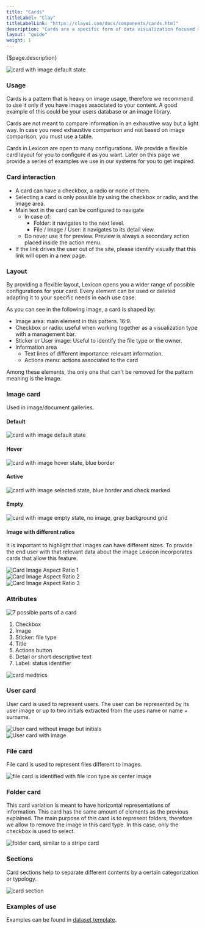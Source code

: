 ```yaml
---
title: "Cards"
titleLabel: "Clay"
titleLabelLink: "https://clayui.com/docs/components/cards.html"
description: "Cards are a specific form of data visualization focused mainly on displaying images."
layout: "guide"
weight: 1
---
```


<div class="page-description">{$page.description}</div>

![card with image default state](../../../images/CardImage.jpg)

### Usage
Cards is a pattern that is heavy on image usage, therefore we recommend to use it only if you have images associated to your content. A good example of this could be your users database or an image library.

Cards are not meant to compare information in an exhaustive way but a light way. In case you need exhaustive comparison and not based on image comparison, you must use a table.

Cards in Lexicon are open to many configurations. We provide a flexible card layout for you to configure it as you want. Later on this page we provide a series of examples we use in our systems for you to get inspired.

### Card interaction

* A card can have a checkbox, a radio or none of them.
* Selecting a card is only possible by using the checkbox or radio, and the image area. 
* Main text in the card can be configured to navigate
	* In case of:
		* Folder: it navigates to the next level.
		* File / Image / User: it navigates to its detail view.
	* Do never use it for preview. Preview is always a secondary action placed inside the action menu.
* If the link drives the user out of the site, please identify visually that this link will open in a new page.

### Layout
By providing a flexible layout, Lexicon opens you a wider range of possible configurations for your card. Every element can be used or deleted adapting it to your specific needs in each use case.

As you can see in the following image, a card is shaped by:
* Image area: main element in this pattern. 16:9.
* Checkbox or radio: useful when working together as a visualization type with a management bar.
* Sticker or User image: Useful to identify the file type or the owner.
* Information area
	* Text lines of different importance: relevant information.
	* Actions menu: actions associated to the card

Among these elements, the only one that can't be removed for the pattern meaning is the image.

### Image card

Used in image/document galleries.

#### Default 
![card with image default state](../../../images/CardImage.jpg)

#### Hover
![card with image hover state, blue border](../../../images/CardImageHover.jpg)

#### Active 
![card with image selected state, blue border and check marked](../../../images/CardImageActive.jpg)

#### Empty
![card with image empty state, no image, gray background grid](../../../images/CardImageEmpty.jpg)

#### Image with different ratios

It is important to highlight that images can have different sizes. To provide the end user with that relevant data about the image Lexicon incorporates cards that allow this feature.

<div class="row">
	<div class="dodont col-lg">
        <img src="../../../images/CardImageAspectRatio1.jpg" alt="Card Image Aspect Ratio 1">
	</div>
	<div class="dodont col-lg">
		<img src="../../../images/CardImageAspectRatio2.jpg" alt="Card Image Aspect Ratio 2">
	</div>
</div>
<div class="row">
	<div class="dodont col-lg">
        <img src="../../../images/CardImageAspectRatio3.jpg" alt="Card Image Aspect Ratio 3">
	</div>
</div>

### Attributes

![7 possible parts of a card](../../../images/CardParts.jpg)

1. Checkbox
2. Image
3. Sticker: file type
4. Title
5. Actions button
6. Detail or short descriptive text
7. Label: status identifier

![card medtrics](../../../images/CardMetrics.jpg)

### User card

User card is used to represent users. The user can be represented by its user image or up to two initials extracted from the uses name or name + surname.

<div class="row">
	<div class="dodont col-lg">
        <img src="../../../images/CardUser.jpg" alt="User card without image but initials">
	</div>
	<div class="dodont col-lg">
		<img src="../../../images/CardUserImage.jpg" alt="User card with image">
	</div>
</div>

### File card

File card is used to represent files different to images.

![file card is identified with file icon type as center image](../../../images/CardFile.jpg)

### Folder card

This card variation is meant to have horizontal representations of information. This card has the same amount of elements as the previous explained. The main purpose of this card is to represent folders, therefore we allow to remove the image in this card type. In this case, only the checkbox is used to select.

![folder card, similar to a stripe card](../../../images/CardFolder.jpg)

### Sections
Card sections help to separate different contents by a certain categorization or typology.

![card section](../../../images/CardViewGroupSeparator.png)


### Examples of use

Examples can be found in [dataset template](./patterns/dataset_display.html).

